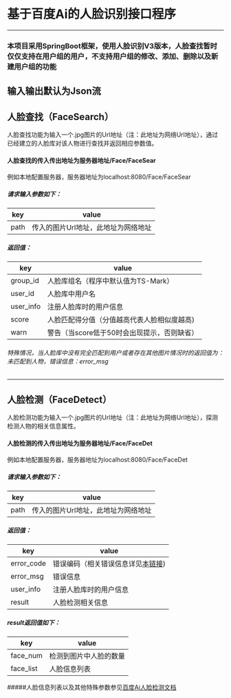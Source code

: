 # 基于百度Ai的人脸识别接口程序
-----
### 本项目采用SpringBoot框架，使用人脸识别V3版本，人脸查找暂时仅仅支持在用户组的用户，不支持用户组的修改、添加、删除以及新建用户组的功能
输入输出默认为Json流
-----
## 人脸查找（FaceSearch）
人脸查找功能为输入一个.jpg图片的Url地址（注：此地址为网络Url地址），通过已经建立的人脸库对该人物进行查找并返回相应参数值。
#### 人脸查找的传入传出地址为服务器地址/Face/FaceSear
例如本地配置服务器，服务器地址为localhost:8080/Face/FaceSear
##### 请求输入参数如下：   
key|value
-|-
path|传入的图片Url地址，此地址为网络地址
##### 返回值：
key|value
-|-
group_id|人脸库组名（程序中默认值为TS-Mark）
user_id|人脸库中用户名
user_info|注册人脸库时的用户信息
score|人脸匹配得分值（分值越高代表人脸相似度越高)
warn|警告（当score低于50时会出现提示，否则缺省）
###### 特殊情况，当人脸库中没有完全匹配到用户或者存在其他图片情况时的返回值为：*未匹配到人物，错误信息：error_msg*

-----
## 人脸检测（FaceDetect）
人脸检测功能为输入一个.jpg图片的Url地址（注：此地址为网络Url地址），探测检测人物的相关信息属性。
#### 人脸检测的传入传出地址为服务器地址/Face/FaceDet
例如本地配置服务器，服务器地址为localhost:8080/Face/FaceDet
##### 请求输入参数如下：   
key|value
-|-
path|传入的图片Url地址，此地址为网络地址
##### 返回值：
key|value
-|-
error_code|错误编码（相关错误信息详见[本链接](https://ai.baidu.com/docs#/Face-ErrorCode-V3/top))
error_msg|错误信息
user_info|注册人脸库时的用户信息
result|人脸检测相关信息

##### result返回值如下：
key|value
-|-
face_num|检测到图片中人脸的数量
face_list|人脸信息列表
#####人脸信息列表以及其他特殊参数参见[百度Ai人脸检测文档](https://ai.baidu.com/docs#/Face-Detect-V3/top)
